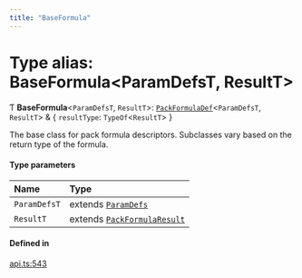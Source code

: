 ```yaml
---
title: "BaseFormula"
---
```

# Type alias: BaseFormula<ParamDefsT, ResultT\>

Ƭ **BaseFormula**<`ParamDefsT`, `ResultT`\>: [`PackFormulaDef`](../interfaces/PackFormulaDef.md)<`ParamDefsT`, `ResultT`\> & { `resultType`: `TypeOf`<`ResultT`\>  }

The base class for pack formula descriptors. Subclasses vary based on the return type of the formula.

#### Type parameters

| Name | Type |
| :------ | :------ |
| `ParamDefsT` | extends [`ParamDefs`](ParamDefs.md) |
| `ResultT` | extends [`PackFormulaResult`](PackFormulaResult.md) |

#### Defined in

[api.ts:543](https://github.com/coda/packs-sdk/blob/main/api.ts#L543)
